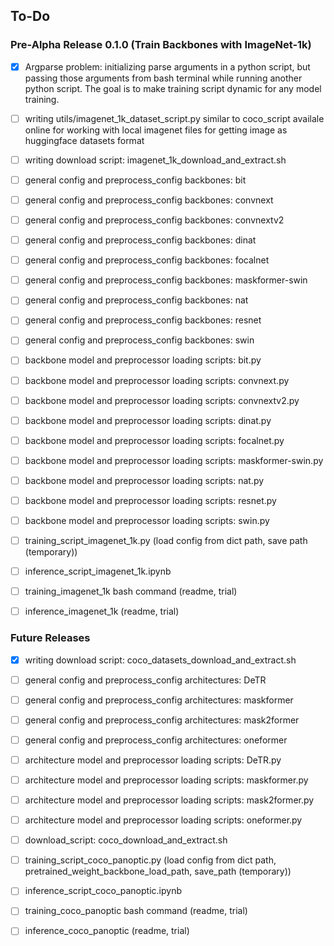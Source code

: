 ## To-Do

### Pre-Alpha Release 0.1.0 (Train Backbones with ImageNet-1k)

- [x] Argparse problem: initializing parse arguments in a python script, but passing those arguments from bash terminal while running another python script. The goal is to make training script dynamic for any model training.
- [ ] writing utils/imagenet_1k_dataset_script.py similar to coco_script availale online for working with local imagenet files for getting image as huggingface datasets format
- [ ] writing download script: imagenet_1k_download_and_extract.sh
- [ ] general config and preprocess_config backbones: bit
- [ ] general config and preprocess_config backbones: convnext
- [ ] general config and preprocess_config backbones: convnextv2
- [ ] general config and preprocess_config backbones: dinat
- [ ] general config and preprocess_config backbones: focalnet
- [ ] general config and preprocess_config backbones: maskformer-swin
- [ ] general config and preprocess_config backbones: nat
- [ ] general config and preprocess_config backbones: resnet
- [ ] general config and preprocess_config backbones: swin
- [ ] backbone model and preprocessor loading scripts: bit.py 
- [ ] backbone model and preprocessor loading scripts: convnext.py
- [ ] backbone model and preprocessor loading scripts: convnextv2.py
- [ ] backbone model and preprocessor loading scripts: dinat.py
- [ ] backbone model and preprocessor loading scripts: focalnet.py
- [ ] backbone model and preprocessor loading scripts: maskformer-swin.py
- [ ] backbone model and preprocessor loading scripts: nat.py 
- [ ] backbone model and preprocessor loading scripts: resnet.py 
- [ ] backbone model and preprocessor loading scripts: swin.py
- [ ] training_script_imagenet_1k.py (load config from dict path, save path (temporary))
- [ ] inference_script_imagenet_1k.ipynb
- [ ] training_imagenet_1k bash command (readme, trial)
- [ ] inference_imagenet_1k (readme, trial)


### Future Releases

- [x] writing download script: coco_datasets_download_and_extract.sh
- [ ] general config and preprocess_config architectures: DeTR
- [ ] general config and preprocess_config architectures: maskformer
- [ ] general config and preprocess_config architectures: mask2former
- [ ] general config and preprocess_config architectures: oneformer
- [ ] architecture model and preprocessor loading scripts: DeTR.py
- [ ] architecture model and preprocessor loading scripts: maskformer.py
- [ ] architecture model and preprocessor loading scripts: mask2former.py
- [ ] architecture model and preprocessor loading scripts: oneformer.py
- [ ] download_script: coco_download_and_extract.sh
- [ ] training_script_coco_panoptic.py (load config from dict path, pretrained_weight_backbone_load_path, save_path (temporary))
- [ ] inference_script_coco_panoptic.ipynb
- [ ] training_coco_panoptic bash command (readme, trial)
- [ ] inference_coco_panoptic (readme, trial)


